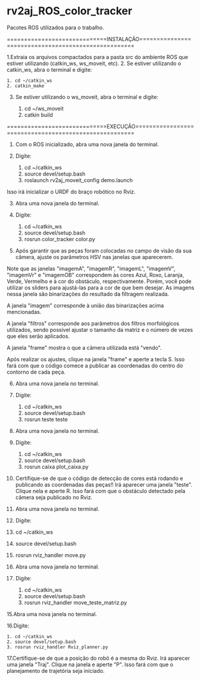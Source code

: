# rv2aj_ROS_color_tracker
Pacotes ROS utilizados para o trabalho.

=============================INSTALAÇÃO====================================================

1.Extraia os arquivos compactados para a pasta src do ambiente ROS que estiver utilizando (catkin_ws, ws_moveit, etc).
2. Se estiver utilizando o catkin_ws, abra o terminal e digite: 

    1. cd ~/catkin_ws
    2. catkin_make
    
3. Se estiver utilizando o ws_moveit, abra o terminal e digite:

    1. cd ~/ws_moveit
    2. catkin build
    
=============================EXECUÇÃO======================================================

1. Com o ROS inicializado, abra uma nova janela do terminal.

2. Digite:

   1. cd ~/catkin_ws
   2. source devel/setup.bash
   3. roslaunch rv2aj_moveit_config demo.launch
  
Isso irá inicializar o URDF do braço robótico no Rviz.

3. Abra uma nova janela do terminal.

4. Digite:

   1. cd ~/catkin_ws
   2. source devel/setup.bash
   3. rosrun color_tracker color.py
  
5. Após garantir que as peças foram colocadas no campo de visão da sua câmera, ajuste os parâmetros HSV nas janelas que aparecerem.

Note que as janelas "imagemA", "imagemR", "imagemL", "imagemV", "imagemVr" e "imagemOB" correspondem às cores Azul, Roxo, Laranja, Verde,
Vermelho e à cor do obstáculo, respectivamente. Porém, você pode utilizar os sliders para ajustá-las para a cor de que bem desejar. 
As imagens nessa janela são binarizações do resultado da filtragem realizada.

A janela "imagem" corresponde à união das binarizações acima mencionadas.

A janela "filtros" corresponde aos parâmetros dos filtros morfológicos utilizados, sendo possível ajustar o tamanho da matriz e o número
de vezes que eles serão aplicados.

A janela "frame" mostra o que a câmera utilizada está "vendo".

Após realizar os ajustes, clique na janela "frame" e aperte a tecla S. Isso fará com que o código comece a publicar as coordenadas do
centro do contorno de cada peça.

6. Abra uma nova janela no terminal.

7. Digite:

   1. cd ~/catkin_ws
   2. source devel/setup.bash
   3. rosrun teste teste
    
8. Abra uma nova janela no terminal.

9. Digite:

   1. cd ~/catkin_ws
   2. source devel/setup.bash
   3. rosrun caixa plot_caixa.py
    
10. Certifique-se de que o código de detecção de cores está rodando e publicando as coordenadas das peças!!
Irá aparecer uma janela "teste".  Clique nela e aperte R. Isso fará com que o obstáculo detectado pela câmera seja publicado no Rviz.

11. Abra uma nova janela no terminal.

12. Digite:

   1. cd ~/catkin_ws
   2. source devel/setup.bash
   3. rosrun rviz_handler move.py
    
13. Abra uma nova janela no terminal.

14. Digite:

    1. cd ~/catkin_ws
    2. source devel/setup.bash
    3. rosrun rviz_handler move_teste_matriz.py
    
15.Abra uma nova janela no terminal.

16.Digite:

    1. cd ~/catkin_ws
    2. source devel/setup.bash
    3. rosrun rviz_handler Rviz_planner.py
    
17.Certifique-se de que a posição do robô é a mesma do Rviz. Irá aparecer uma janela "Traj". Clique na janela e aperte "P".
Isso fará com que o planejamento de trajetória seja iniciado.
    
